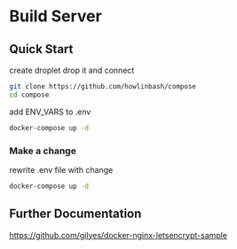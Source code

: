 # Build Server

## Quick Start

create droplet 
drop it and connect 
```bash
git clone https://github.com/howlinbash/compose
cd compose
```

add ENV_VARS to .env 

```bash
docker-compose up -d
```

### Make a change

rewrite .env file with change
```bash
docker-compose up -d
```

## Further Documentation

https://github.com/gilyes/docker-nginx-letsencrypt-sample
